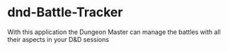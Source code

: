 # dnd-Battle-Tracker
With this application the Dungeon Master can manage the battles with all their aspects in your D&amp;D sessions
